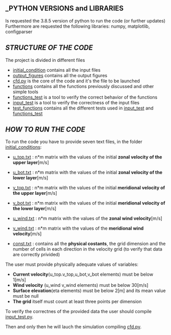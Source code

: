## _PYTHON VERSIONS and LIBRARIES

Is requested the 3.8.5 version of python to run the code (or further updates)
Furthermore are requested the following libraries: numpy, matplotlib, configparser

## _STRUCTURE OF THE CODE_

The project is divided in different files

* [initial_condition](https://github.com/enricomoresco/Software-and-Computing-Repository/blob/main/initial_condition) contains all the input files
* [output_figures](https://github.com/enricomoresco/Software-and-Computing-Repository/blob/main/output_figures) contains all the output figures
* [cfd.py](https://github.com/enricomoresco/Software-and-Computing-Repository/blob/main/cfd.py) is the core of the code and it's the file to be launched
* [functions](https://github.com/enricomoresco/Software-and-Computing-Repository/blob/main/functions) contains all the functions previously discussed and other simple tools
* [functions_test](https://github.com/enricomoresco/Software-and-Computing-Repository/blob/main/functions_test) is a tool to verify the correct behavior of the functions
* [input_test](https://github.com/enricomoresco/Software-and-Computing-Repository/blob/main/input_test) is a tool to verify the correctness of the input files
* [test_functions](https://github.com/enricomoresco/Software-and-Computing-Repository/blob/main/test_functions) contains all the different tests used in [input_test](https://github.com/enricomoresco/Software-and-Computing-Repository/blob/main/input_test) and [functions_test](https://github.com/enricomoresco/Software-and-Computing-Repository/blob/main/functions_test)

## _HOW TO RUN THE CODE_

To run the code you have to provide seven text files, in the folder [initial_conditions](https://github.com/enricomoresco/Software-and-Computing-Repository/blob/main/initial_conditions):
* [u_top.txt](https://github.com/enricomoresco/Software-and-Computing-Repository/blob/main/initial_conditions/u_top.txt) : n*m matrix with the values of the initial **zonal velocity of the upper layer**[m/s]
* [u_bot.txt](https://github.com/enricomoresco/Software-and-Computing-Repository/blob/main/initial_conditions/u_bot.txt) : n*m matrix with the values of the initial **zonal velocity of the lower layer**[m/s]
 * [v_top.txt](https://github.com/enricomoresco/Software-and-Computing-Repository/blob/main/initial_conditions/v_top.txt) : n*m matrix with the values of the initial **meridional velocity of the upper layer**[m/s]
* [v_bot.txt](https://github.com/enricomoresco/Software-and-Computing-Repository/blob/main/initial_conditions/v_bot.txt) : n*m matrix with the values of the initial **meridional velocity of the lower layer**[m/s]
* [u_wind.txt](https://github.com/enricomoresco/Software-and-Computing-Repository/blob/main/initial_conditions/u_wind.txt) : n*m matrix with the values of the **zonal wind velocity**[m/s]
* [v_wind.txt](https://github.com/enricomoresco/Software-and-Computing-Repository/blob/main/initial_conditions/v_wind.txt) : n*m matrix with the values of the **meridional wind velocity**[m/s]

* [const.txt](https://github.com/enricomoresco/Software-and-Computing-Repository/blob/main/initial_conditions/const.txt) : contains all the **physical costants**, the grid dimension and the number of cells in each direction in the velocity grid (to verify that data are correctly privided)

The user must provide physically adequate values of variables:

* **Current velocity**(u_top.v_top,u_bot,v_bot elements) must be below 1[m/s]
* **Wind velocity** (u_wind v_wind elements) must be below 30[m/s]
* **Surface elevation**(eta elements) must be below 2[m] and its mean value must be null
* **The grid** itself must count at least three points per dimension

To verify the correctnes of the provided data the user should compile [input_test.py](https://github.com/enricomoresco/Software-and-Computing-Repository/blob/main/input_test.py).

Then and only then he will lauch the simulation compiling [cfd.py](https://github.com/enricomoresco/Software-and-Computing-Repository/blob/main/cfd.py).























